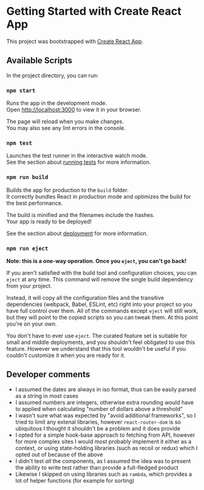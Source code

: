 # Getting Started with Create React App

This project was bootstrapped with [Create React App](https://github.com/facebook/create-react-app).

## Available Scripts

In the project directory, you can run:

### `npm start`

Runs the app in the development mode.\
Open [http://localhost:3000](http://localhost:3000) to view it in your browser.

The page will reload when you make changes.\
You may also see any lint errors in the console.

### `npm test`

Launches the test runner in the interactive watch mode.\
See the section about [running tests](https://facebook.github.io/create-react-app/docs/running-tests) for more information.

### `npm run build`

Builds the app for production to the `build` folder.\
It correctly bundles React in production mode and optimizes the build for the best performance.

The build is minified and the filenames include the hashes.\
Your app is ready to be deployed!

See the section about [deployment](https://facebook.github.io/create-react-app/docs/deployment) for more information.

### `npm run eject`

**Note: this is a one-way operation. Once you `eject`, you can't go back!**

If you aren't satisfied with the build tool and configuration choices, you can `eject` at any time. This command will remove the single build dependency from your project.

Instead, it will copy all the configuration files and the transitive dependencies (webpack, Babel, ESLint, etc) right into your project so you have full control over them. All of the commands except `eject` will still work, but they will point to the copied scripts so you can tweak them. At this point you're on your own.

You don't have to ever use `eject`. The curated feature set is suitable for small and middle deployments, and you shouldn't feel obligated to use this feature. However we understand that this tool wouldn't be useful if you couldn't customize it when you are ready for it.

## Developer comments

- I assumed the dates are always in iso format, thus can be easily parsed as a string in most cases
- I assumed numbers are integers, otherwise extra rounding would have to applied when calculating "number of dollars above a threshold"
- I wasn't sure what was expected by "avoid additional frameworks", so I tried to limit any extenal libraries, however `react-router-dom` is so ubiquitous I thought it shouldn't be a problem and it does provide
- I opted for a simple hook-base approach to fetching from API, however for more complex sites I would most probably implement it either as a context, or using state-holding libraries (such as recoil or redux) which I opted out of because of the above
- I didn't test *all* the components, as I assumed the idea was to present the ability to write test rather than provide a full-fledged product
- Likewise I skipped on using libraries such as `rambda`, which provides a lot of helper functions (for example for sorting)

